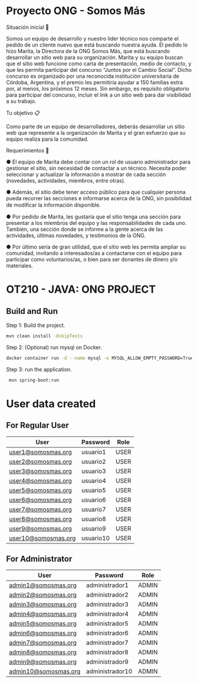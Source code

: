 # Proyecto ONG - Somos Más

Situación inicial 📍

Somos un equipo de desarrollo y nuestro líder técnico nos comparte el pedido de un
cliente nuevo que está buscando nuestra ayuda. El pedido lo hizo Marita, la
Directora de la ONG Somos Más, que está buscando desarrollar un sitio web para
su organización.
Marita y su equipo buscan que el sitio web funcione como carta de presentación,
medio de contacto, y que les permita participar del concurso “Juntos por el Cambio
Social”. Dicho concurso es organizado por una reconocida institución universitaria
de Córdoba, Argentina, y el premio les permitiría ayudar a 150 familias extra por, al
menos, los próximos 12 meses. Sin embargo, es requisito obligatorio para participar
del concurso, incluir el link a un sitio web para dar visibilidad a su trabajo.

Tu objetivo 📋

Como parte de un equipo de desarrolladores, deberás desarrollar un sitio web que
represente a la organización de Marita y el gran esfuerzo que su equipo realiza
para la comunidad.

Requerimientos 🔧

● El equipo de Marita debe contar con un rol de usuario administrador para
gestionar el sitio, sin necesidad de contactar a un técnico. Necesita poder
seleccionar y actualizar la información a mostrar de cada sección
(novedades, actividades, miembros, entre otras).

● Además, el sitio debe tener acceso público para que cualquier persona
pueda recorrer las secciones e informarse acerca de la ONG, sin posibilidad
de modiﬁcar la información disponible.

● Por pedido de Marita, les gustaría que el sitio tenga una sección para
presentar a los miembros del equipo y las responsabilidades de cada uno.
También, una sección donde se informe a la gente acerca de las actividades,
últimas novedades, y testimonios de la ONG.

● Por último sería de gran utilidad, que el sitio web les permita ampliar su
comunidad, invitando a interesados/as a contactarse con el equipo para
participar como voluntarios/as, o bien para ser donantes de dinero y/o
materiales.


# OT210 - JAVA: ONG PROJECT

## Build and Run

Step 1: Build the project.

```sh
mvn clean install -DskipTests
```

Step 2: (Optional) run mysql on Docker.

```sh
docker container run -d --name mysql -e MYSQL_ALLOW_EMPTY_PASSWORD=True -p 3306:3306 mysql
```

Step 3: run the application.

```sh
 mvn spring-boot:run 
```
# User data created

## **For Regular User**

| User                | Password  | Role |
|---------------------|-----------|------|
| user1@somosmas.org  | usuario1  | USER |
| user2@somosmas.org  | usuario2  | USER |
| user3@somosmas.org  | usuario3  | USER |
| user4@somosmas.org  | usuario4  | USER |
| user5@somosmas.org  | usuario5  | USER |
| user6@somosmas.org  | usuario6  | USER |
| user7@somosmas.org  | usuario7  | USER |
| user8@somosmas.org  | usuario8  | USER |
| user9@somosmas.org  | usuario9  | USER |
| user10@somosmas.org | usuario10 | USER |

## **For Administrator**

| User                 | Password        | Role  |
|----------------------|-----------------|-------|
| admin1@somosmas.org  | administrador1  | ADMIN |
| admin2@somosmas.org  | administrador2  | ADMIN |
| admin3@somosmas.org  | administrador3  | ADMIN |
| admin4@somosmas.org  | administrador4  | ADMIN |
| admin5@somosmas.org  | administrador5  | ADMIN |
| admin6@somosmas.org  | administrador6  | ADMIN |
| admin7@somosmas.org  | administrador7  | ADMIN |
| admin8@somosmas.org  | administrador8  | ADMIN |
| admin9@somosmas.org  | administrador9  | ADMIN |
| admin10@somosmas.org | administrador10 | ADMIN |







